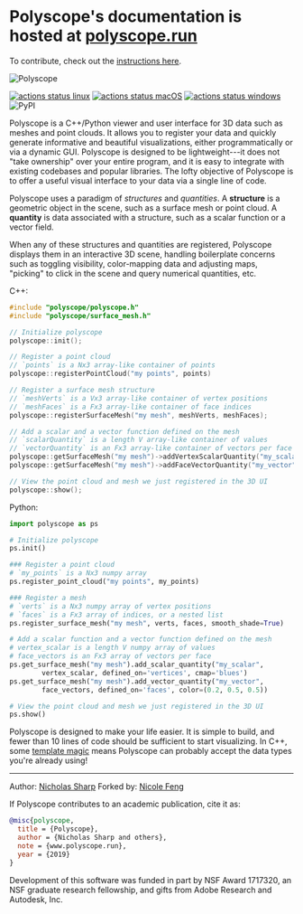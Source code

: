 # Polyscope's documentation is hosted at [polyscope.run](http://polyscope.run)

To contribute, check out the [instructions here](https://polyscope.run/about/contributing/).

![Polyscope](http://polyscope.run/media/teaser.svg)

[![actions status linux](https://github.com/nmwsharp/polyscope/workflows/linux/badge.svg)](https://github.com/nmwsharp/polyscope/actions)
[![actions status macOS](https://github.com/nmwsharp/polyscope/workflows/macOS/badge.svg)](https://github.com/nmwsharp/polyscope/actions)
[![actions status windows](https://github.com/nmwsharp/polyscope/workflows/windows/badge.svg)](https://github.com/nmwsharp/polyscope/actions)
![PyPI](https://img.shields.io/pypi/v/polyscope?style=flat-square)

Polyscope is a C++/Python viewer and user interface for 3D data such as meshes and point clouds. It allows you to register your data and quickly generate informative and beautiful visualizations, either programmatically or via a dynamic GUI. Polyscope is designed to be lightweight---it does not "take ownership" over your entire program, and it is easy to integrate with existing codebases and popular libraries. The lofty objective of Polyscope is to offer a useful visual interface to your data via a single line of code.

Polyscope uses a paradigm of *structures* and *quantities*. A **structure** is a geometric object in the scene, such as a surface mesh or point cloud. A **quantity** is data associated with a structure, such as a scalar function or a vector field.

When any of these structures and quantities are registered, Polyscope displays them in an interactive 3D scene, handling boilerplate concerns such as toggling visibility, color-mapping data and adjusting maps, "picking" to click in the scene and query numerical quantities, etc.

C++:

``` C++
#include "polyscope/polyscope.h"
#include "polyscope/surface_mesh.h"

// Initialize polyscope
polyscope::init();

// Register a point cloud
// `points` is a Nx3 array-like container of points
polyscope::registerPointCloud("my points", points)

// Register a surface mesh structure
// `meshVerts` is a Vx3 array-like container of vertex positions
// `meshFaces` is a Fx3 array-like container of face indices  
polyscope::registerSurfaceMesh("my mesh", meshVerts, meshFaces);

// Add a scalar and a vector function defined on the mesh
// `scalarQuantity` is a length V array-like container of values
// `vectorQuantity` is an Fx3 array-like container of vectors per face
polyscope::getSurfaceMesh("my mesh")->addVertexScalarQuantity("my_scalar", scalarQuantity);
polyscope::getSurfaceMesh("my mesh")->addFaceVectorQuantity("my_vector", vectorQuantity);

// View the point cloud and mesh we just registered in the 3D UI
polyscope::show();
```

Python:
``` python
import polyscope as ps

# Initialize polyscope
ps.init()

### Register a point cloud
# `my_points` is a Nx3 numpy array
ps.register_point_cloud("my points", my_points)

### Register a mesh
# `verts` is a Nx3 numpy array of vertex positions
# `faces` is a Fx3 array of indices, or a nested list
ps.register_surface_mesh("my mesh", verts, faces, smooth_shade=True)

# Add a scalar function and a vector function defined on the mesh
# vertex_scalar is a length V numpy array of values
# face_vectors is an Fx3 array of vectors per face
ps.get_surface_mesh("my mesh").add_scalar_quantity("my_scalar", 
        vertex_scalar, defined_on='vertices', cmap='blues')
ps.get_surface_mesh("my mesh").add_vector_quantity("my_vector", 
        face_vectors, defined_on='faces', color=(0.2, 0.5, 0.5))

# View the point cloud and mesh we just registered in the 3D UI
ps.show()
```

Polyscope is designed to make your life easier. It is simple to build, and fewer than 10 lines of code should be sufficient to start visualizing. In C++, some [template magic](https://polyscope.run/data_adaptors/) means Polyscope can probably accept the data types you're already using!

---
Author: [Nicholas Sharp](http://www.nmwsharp.com)
Forked by: [Nicole Feng](https://nzfeng.github.io/)

If Polyscope contributes to an academic publication, cite it as:
```bib
@misc{polyscope,
  title = {Polyscope},
  author = {Nicholas Sharp and others},
  note = {www.polyscope.run},
  year = {2019}
}
```

Development of this software was funded in part by NSF Award 1717320, an NSF graduate research fellowship, and gifts from Adobe Research and Autodesk, Inc.
